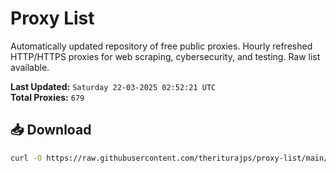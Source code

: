 # Proxy List

Automatically updated repository of free public proxies. Hourly refreshed HTTP/HTTPS proxies for web scraping, cybersecurity, and testing. Raw list available.

**Last Updated:** `Saturday 22-03-2025 02:52:21 UTC`  
**Total Proxies:** `679`

## 📥 Download
```bash
curl -O https://raw.githubusercontent.com/theriturajps/proxy-list/main/proxies.txt
